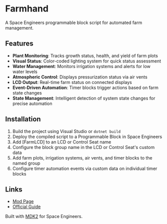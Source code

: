 # Farmhand

A Space Engineers programmable block script for automated farm management.

## Features

- **Plant Monitoring**: Tracks growth status, health, and yield of farm plots
- **Visual Status**: Color-coded lighting system for quick status assessment
- **Water Management**: Monitors irrigation systems and alerts for low water levels
- **Atmospheric Control**: Displays pressurization status via air vents
- **LCD Output**: Real-time farm status on connected displays
- **Event-Driven Automation**: Timer blocks trigger actions based on farm state changes
- **State Management**: Intelligent detection of system state changes for precise automation

## Installation

1. Build the project using Visual Studio or `dotnet build`
2. Deploy the compiled script to a Programmable Block in Space Engineers
3. Add [FarmLCD] to an LCD or Control Seat name
4. Configure the block group name in the LCD or Control Seat's custom data
5. Add farm plots, irrigation systems, air vents, and timer blocks to the named group
6. Configure timer automation events via custom data on individual timer blocks

## Links

- [Mod Page](https://steamcommunity.com/sharedfiles/filedetails/?id=3571837091)
- [Official Guide](https://steamcommunity.com/sharedfiles/filedetails/?id=3575736083)

Built with [MDK2](https://github.com/malware-dev/MDK-SE) for Space Engineers.
